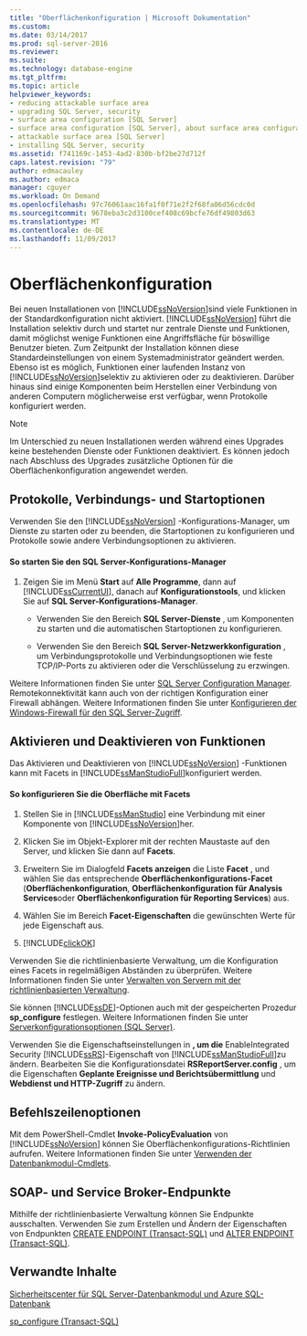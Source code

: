 ```yaml
---
title: "Oberflächenkonfiguration | Microsoft Dokumentation"
ms.custom: 
ms.date: 03/14/2017
ms.prod: sql-server-2016
ms.reviewer: 
ms.suite: 
ms.technology: database-engine
ms.tgt_pltfrm: 
ms.topic: article
helpviewer_keywords:
- reducing attackable surface area
- upgrading SQL Server, security
- surface area configuration [SQL Server]
- surface area configuration [SQL Server], about surface area configuration
- attackable surface area [SQL Server]
- installing SQL Server, security
ms.assetid: f741169c-1453-4ad2-830b-bf2be27d712f
caps.latest.revision: "79"
author: edmacauley
ms.author: edmaca
manager: cguyer
ms.workload: On Demand
ms.openlocfilehash: 97c76061aac16fa1f0f71e2f2f68fa06d56cdc0d
ms.sourcegitcommit: 9678eba3c2d3100cef408c69bcfe76df49803d63
ms.translationtype: MT
ms.contentlocale: de-DE
ms.lasthandoff: 11/09/2017
---
```

# <a name="surface-area-configuration"></a>Oberflächenkonfiguration
  Bei neuen Installationen von [!INCLUDE[ssNoVersion](../../includes/ssnoversion-md.md)]sind viele Funktionen in der Standardkonfiguration nicht aktiviert. [!INCLUDE[ssNoVersion](../../includes/ssnoversion-md.md)] führt die Installation selektiv durch und startet nur zentrale Dienste und Funktionen, damit möglichst wenige Funktionen eine Angriffsfläche für böswillige Benutzer bieten. Zum Zeitpunkt der Installation können diese Standardeinstellungen von einem Systemadministrator geändert werden. Ebenso ist es möglich, Funktionen einer laufenden Instanz von [!INCLUDE[ssNoVersion](../../includes/ssnoversion-md.md)]selektiv zu aktivieren oder zu deaktivieren. Darüber hinaus sind einige Komponenten beim Herstellen einer Verbindung von anderen Computern möglicherweise erst verfügbar, wenn Protokolle konfiguriert werden.  
  
> [!NOTE]  
>  Im Unterschied zu neuen Installationen werden während eines Upgrades keine bestehenden Dienste oder Funktionen deaktiviert. Es können jedoch nach Abschluss des Upgrades zusätzliche Optionen für die Oberflächenkonfiguration angewendet werden.  
  
## <a name="protocols-connection-and-startup-options"></a>Protokolle, Verbindungs- und Startoptionen  
 Verwenden Sie den [!INCLUDE[ssNoVersion](../../includes/ssnoversion-md.md)] -Konfigurations-Manager, um Dienste zu starten oder zu beenden, die Startoptionen zu konfigurieren und Protokolle sowie andere Verbindungsoptionen zu aktivieren.  
  
#### <a name="to-start-sql-server-configuration-manager"></a>So starten Sie den SQL Server-Konfigurations-Manager  
  
1.  Zeigen Sie im Menü **Start** auf **Alle Programme**, dann auf [!INCLUDE[ssCurrentUI](../../includes/sscurrentui-md.md)], danach auf **Konfigurationstools**, und klicken Sie auf **SQL Server-Konfigurations-Manager**.  
  
    -   Verwenden Sie den Bereich **SQL Server-Dienste** , um Komponenten zu starten und die automatischen Startoptionen zu konfigurieren.  
  
    -   Verwenden Sie den Bereich **SQL Server-Netzwerkkonfiguration** , um Verbindungsprotokolle und Verbindungsoptionen wie feste TCP/IP-Ports zu aktivieren oder die Verschlüsselung zu erzwingen.  
  
 Weitere Informationen finden Sie unter [SQL Server Configuration Manager](../../relational-databases/sql-server-configuration-manager.md). Remotekonnektivität kann auch von der richtigen Konfiguration einer Firewall abhängen. Weitere Informationen finden Sie unter [Konfigurieren der Windows-Firewall für den SQL Server-Zugriff](../../sql-server/install/configure-the-windows-firewall-to-allow-sql-server-access.md).  
  
## <a name="enabling-and-disabling-features"></a>Aktivieren und Deaktivieren von Funktionen  
 Das Aktivieren und Deaktivieren von [!INCLUDE[ssNoVersion](../../includes/ssnoversion-md.md)] -Funktionen kann mit Facets in [!INCLUDE[ssManStudioFull](../../includes/ssmanstudiofull-md.md)]konfiguriert werden.  
  
#### <a name="to-configure-surface-area-using-facets"></a>So konfigurieren Sie die Oberfläche mit Facets  
  
1.  Stellen Sie in [!INCLUDE[ssManStudio](../../includes/ssmanstudio-md.md)] eine Verbindung mit einer Komponente von [!INCLUDE[ssNoVersion](../../includes/ssnoversion-md.md)]her.  
  
2.  Klicken Sie im Objekt-Explorer mit der rechten Maustaste auf den Server, und klicken Sie dann auf **Facets**.  
  
3.  Erweitern Sie im Dialogfeld **Facets anzeigen** die Liste **Facet** , und wählen Sie das entsprechende **Oberflächenkonfigurations-Facet** (**Oberflächenkonfiguration**, **Oberflächenkonfiguration für Analysis Services**oder **Oberflächenkonfiguration für Reporting Services**) aus.  
  
4.  Wählen Sie im Bereich **Facet-Eigenschaften** die gewünschten Werte für jede Eigenschaft aus.  
  
5.  [!INCLUDE[clickOK](../../includes/clickok-md.md)]  
  
 Verwenden Sie die richtlinienbasierte Verwaltung, um die Konfiguration eines Facets in regelmäßigen Abständen zu überprüfen. Weitere Informationen finden Sie unter [Verwalten von Servern mit der richtlinienbasierten Verwaltung](../../relational-databases/policy-based-management/administer-servers-by-using-policy-based-management.md).  
  
 Sie können [!INCLUDE[ssDE](../../includes/ssde-md.md)]-Optionen auch mit der gespeicherten Prozedur **sp_configure** festlegen. Weitere Informationen finden Sie unter [Serverkonfigurationsoptionen &#40;SQL Server&#41;](../../database-engine/configure-windows/server-configuration-options-sql-server.md).  
  
 Verwenden Sie die Eigenschaftseinstellungen in **, um die** EnableIntegrated Security [!INCLUDE[ssRS](../../includes/ssrs-md.md)]-Eigenschaft von [!INCLUDE[ssManStudioFull](../../includes/ssmanstudiofull-md.md)]zu ändern. Bearbeiten Sie die Konfigurationsdatei **RSReportServer.config** , um die Eigenschaften **Geplante Ereignisse und Berichtsübermittlung** und **Webdienst und HTTP-Zugriff** zu ändern.  
  
## <a name="command-prompt-options"></a>Befehlszeilenoptionen  
 Mit dem PowerShell-Cmdlet **Invoke-PolicyEvaluation** von [!INCLUDE[ssNoVersion](../../includes/ssnoversion-md.md)] können Sie Oberflächenkonfigurations-Richtlinien aufrufen. Weitere Informationen finden Sie unter [Verwenden der Datenbankmodul-Cmdlets](../../relational-databases/scripting/use-the-database-engine-cmdlets.md).  
  
## <a name="soap-and-service-broker-endpoints"></a>SOAP- und Service Broker-Endpunkte  
 Mithilfe der richtlinienbasierte Verwaltung können Sie Endpunkte ausschalten. Verwenden Sie zum Erstellen und Ändern der Eigenschaften von Endpunkten [CREATE ENDPOINT &#40;Transact-SQL&#41;](../../t-sql/statements/create-endpoint-transact-sql.md) und [ALTER ENDPOINT &#40;Transact-SQL&#41;](../../t-sql/statements/alter-endpoint-transact-sql.md).  
  
## <a name="related-content"></a>Verwandte Inhalte  
 [Sicherheitscenter für SQL Server-Datenbankmodul und Azure SQL-Datenbank](../../relational-databases/security/security-center-for-sql-server-database-engine-and-azure-sql-database.md)  
  
 [sp_configure &#40;Transact-SQL&#41;](../../relational-databases/system-stored-procedures/sp-configure-transact-sql.md)  
  
  
